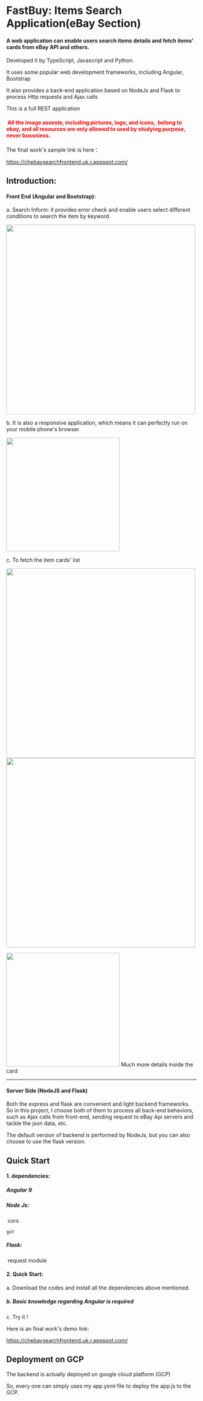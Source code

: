 # FastBuy: Items Search Application(eBay Section)

#### A web application can enable users search  items details and fetch items' cards from eBay API and others.


Developed it by TypeScript, Javascript and Python.

It uses some popular web development frameworks, including Angular, Bootstrap

It also provides a back-end application based on NodeJs and Flask to process Http requests and Ajax calls

This is a full REST application



#### <font color='red'> All the image assests, including pictures, logo, and icons,  belong to ebay, and all resources are only allowed to used by studying purpose, never bussniess. </font>



The final work's sample link is here：

https://chebaysearchfrontend.uk.r.appspot.com/



## Introduction:

#### Front End (Angular and Bootstrap):

a. Search Inform: it provides error check and enable users select different conditions to search the item by keyword.



<img src = 'https://ftp.bmp.ovh/imgs/2020/07/ec483910c380a6ba.png' width=500 />







b. It is also a responsive application, which means it can perfectly run on your mobile phone's browser.

<img src = 'https://ftp.bmp.ovh/imgs/2020/07/dda0b66384d0a8f1.png' width=300/>



c. To fetch the item cards' list

<img src = 'https://ftp.bmp.ovh/imgs/2020/07/4a69025979ac4593.png' width=500/>

<img src = 'https://ftp.bmp.ovh/imgs/2020/07/13194a4b80f9e597.png' width=500/>

<img src = 'https://ftp.bmp.ovh/imgs/2020/07/6e5ed07039682f74.png' width=300/>       Much more details inside the card

<hr>


#### Server Side (NodeJS and Flask)

Both the express and flask are convenient and light backend frameworks. So in this project, I choose both of them to process all back-end behaviors, such as Ajax calls from front-end, sending request to eBay Api servers and tackle the json data, etc.



The default version of backend is performed by NodeJs, but you can also choose to use the flask version.



## Quick Start

#### 1. dependencies:

##### Angular 9

##### Node Js:

​	cors

 	got

##### Flask:

​	request module



#### 2. Quick Start:

a. Download the codes and install all the dependencies above mentioned.

##### b. Basic knowledge regarding Angular is required

c. Try it !



Here is an final work's demo link:

https://chebaysearchfrontend.uk.r.appspot.com/



## Deployment on GCP

The backend is actually deployed on google cloud platform (GCP)

So, every one can simply uses my app.ysml file to deploy the app.js to the GCP.
